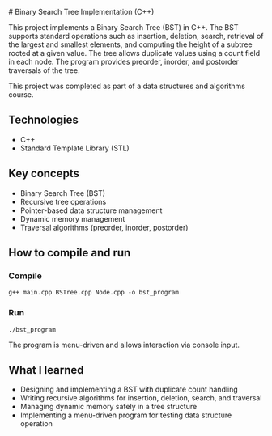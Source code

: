 \# Binary Search Tree Implementation (C++)

This project implements a Binary Search Tree (BST) in C++. The BST supports standard operations such as insertion, deletion, search, retrieval of the largest and smallest elements, and computing the height of a subtree rooted at a given value. The tree allows duplicate values using a count field in each node. The program provides preorder, inorder, and postorder traversals of the tree.

This project was completed as part of a data structures and algorithms course.

## Technologies
- C++
- Standard Template Library (STL)

## Key concepts
- Binary Search Tree (BST)
- Recursive tree operations
- Pointer-based data structure management
- Dynamic memory management
- Traversal algorithms (preorder, inorder, postorder)

## How to compile and run

### Compile
```
g++ main.cpp BSTree.cpp Node.cpp -o bst_program
```

### Run
```
./bst_program
```

The program is menu-driven and allows interaction via console input.

## What I learned
- Designing and implementing a BST with duplicate count handling
- Writing recursive algorithms for insertion, deletion, search, and traversal
- Managing dynamic memory safely in a tree structure
- Implementing a menu-driven program for testing data structure operation
